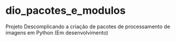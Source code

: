 # dio_pacotes_e_modulos
Projeto Descomplicando a criação de pacotes de processamento de imagens em Python (Em desenvolvimento)
